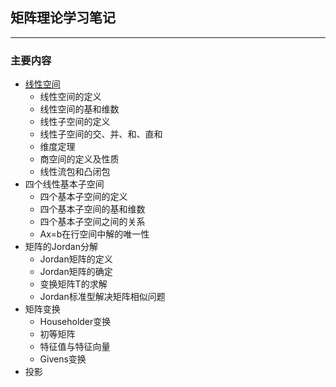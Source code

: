 ## 矩阵理论学习笔记  
---  

### 主要内容  
- [线性空间](线性空间/)  
   - 线性空间的定义  
   - 线性空间的基和维数  
   - 线性子空间的定义  
   - 线性子空间的交、并、和、直和  
   - 维度定理  
   - 商空间的定义及性质  
   - 线性流包和凸闭包  
- 四个线性基本子空间  
   - 四个基本子空间的定义  
   - 四个基本子空间的基和维数  
   - 四个基本子空间之间的关系  
   - Ax=b在行空间中解的唯一性  
- 矩阵的Jordan分解  
   - Jordan矩阵的定义  
   - Jordan矩阵的确定  
   - 变换矩阵T的求解  
   - Jordan标准型解决矩阵相似问题  
- 矩阵变换  
   - Householder变换  
   - 初等矩阵  
   - 特征值与特征向量  
   - Givens变换  
- 投影  
